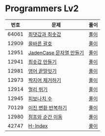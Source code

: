# Programmers Lv2

|번호|문제|풀이|
|---|---|---|
|64061|[최댓값과 최솟값](https://programmers.co.kr/learn/courses/30/lessons/12939)|[풀이](https://github.com/Jeeehee/Into-the-Algorithm/blob/main/Into-the-Algorithm/Into-the-Algorithm/Programmers/12939.swift)|
|12909|[올바른 괄호](https://programmers.co.kr/learn/courses/30/lessons/12909)|[풀이](https://github.com/Jeeehee/Into-the-Algorithm/blob/main/Into-the-Algorithm/Into-the-Algorithm/Programmers/12909.swift)|
|12951|[JadenCase 문자열 만들기](https://programmers.co.kr/learn/courses/30/lessons/12951)|[풀이](https://github.com/Jeeehee/Into-the-Algorithm/blob/main/Into-the-Algorithm/Into-the-Algorithm/Programmers/12951.swift)|
|12941|[최솟값 만들기](https://programmers.co.kr/learn/courses/30/lessons/12941)|[풀이](https://github.com/Jeeehee/Into-the-Algorithm/blob/main/Into-the-Algorithm/Into-the-Algorithm/Programmers/12941.swift)|
|12981|[영어 끝말잇기](https://programmers.co.kr/learn/courses/30/lessons/12981)|[풀이](https://github.com/Jeeehee/Into-the-Algorithm/blob/main/Into-the-Algorithm/Into-the-Algorithm/Programmers/12981.swift)|
|12973|[짝지어 제거하기](https://programmers.co.kr/learn/courses/30/lessons/12973)|[풀이](https://github.com/Jeeehee/Into-the-Algorithm/blob/main/Into-the-Algorithm/Into-the-Algorithm/Programmers/12973.swift)|
|12914|[멀리 뛰기](https://programmers.co.kr/learn/courses/30/lessons/12914)|[풀이](https://github.com/Jeeehee/Into-the-Algorithm/blob/main/Into-the-Algorithm/Into-the-Algorithm/Programmers/12914.swift)|
|12945|[피보나치 수](https://programmers.co.kr/learn/courses/30/lessons/12945)|[풀이](https://github.com/Jeeehee/Into-the-Algorithm/blob/main/Into-the-Algorithm/Into-the-Algorithm/Programmers/12945.swift)|
|70129|[이진 변환 반복하기](https://programmers.co.kr/learn/courses/30/lessons/70129)|[풀이](https://github.com/Jeeehee/Into-the-Algorithm/blob/main/Into-the-Algorithm/Into-the-Algorithm/Programmers/70129.swift)|
|12980|[점프와 순간 이동](https://programmers.co.kr/learn/courses/30/lessons/12980)|[풀이](https://github.com/Jeeehee/Into-the-Algorithm/blob/main/Into-the-Algorithm/Into-the-Algorithm/Programmers/12980.swift)|
|42747|[H-Index](https://programmers.co.kr/learn/courses/30/lessons/42747)|[풀이](https://github.com/Jeeehee/Into-the-Algorithm/blob/main/Into-the-Algorithm/Into-the-Algorithm/Programmers/42747.swift)|
